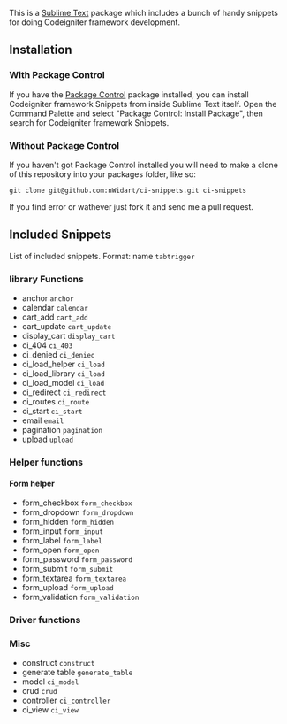 This is a [Sublime Text][sublime] package which includes a bunch of handy snippets for doing Codeigniter framework development.

## Installation ##

### With Package Control ###

If you have the [Package Control][package_control] package installed, you can install Codeigniter framework Snippets from inside Sublime Text itself. Open the Command Palette and select "Package Control: Install Package", then search for Codeigniter framework Snippets.

### Without Package Control ###

If you haven't got Package Control installed you will need to make a clone of this repository into your packages folder, like so:

    git clone git@github.com:nWidart/ci-snippets.git ci-snippets


[sublime]: http://www.sublimetext.com/
[package_control]: http://wbond.net/sublime_packages/package_control

If you find error or wathever just fork it and send me a pull request.


## Included Snippets
List of included snippets.
Format: name `tabtrigger`
### library Functions
- anchor 			`anchor`
- calendar 			`calendar`
- cart_add			`cart_add`
- cart_update		`cart_update`
- display_cart		`display_cart`
- ci_404			`ci_403`
- ci_denied			`ci_denied`
- ci_load_helper	`ci_load`
- ci_load_library	`ci_load`
- ci_load_model		`ci_load`
- ci_redirect		`ci_redirect`
- ci_routes			`ci_route`
- ci_start			`ci_start`
- email				`email`
- pagination		`pagination`
- upload			`upload`


### Helper functions
#### Form helper
- form_checkbox		`form_checkbox`
- form_dropdown		`form_dropdown`
- form_hidden		`form_hidden`
- form_input		`form_input`
- form_label		`form_label`
- form_open			`form_open`
- form_password		`form_password`
- form_submit		`form_submit`
- form_textarea		`form_textarea`
- form_upload		`form_upload`
- form_validation	`form_validation`

### Driver functions

### Misc
- construct			`construct`
- generate table	`generate_table`
- model				`ci_model`
- crud				`crud`
- controller		`ci_controller`
- ci_view			`ci_view`